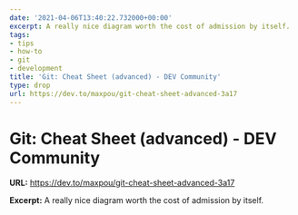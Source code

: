 ```yaml
---
date: '2021-04-06T13:40:22.732000+00:00'
excerpt: A really nice diagram worth the cost of admission by itself.
tags:
- tips
- how-to
- git
- development
title: 'Git: Cheat Sheet (advanced) - DEV Community'
type: drop
url: https://dev.to/maxpou/git-cheat-sheet-advanced-3a17
---
```


# Git: Cheat Sheet (advanced) - DEV Community

**URL:** https://dev.to/maxpou/git-cheat-sheet-advanced-3a17

**Excerpt:** A really nice diagram worth the cost of admission by itself.
